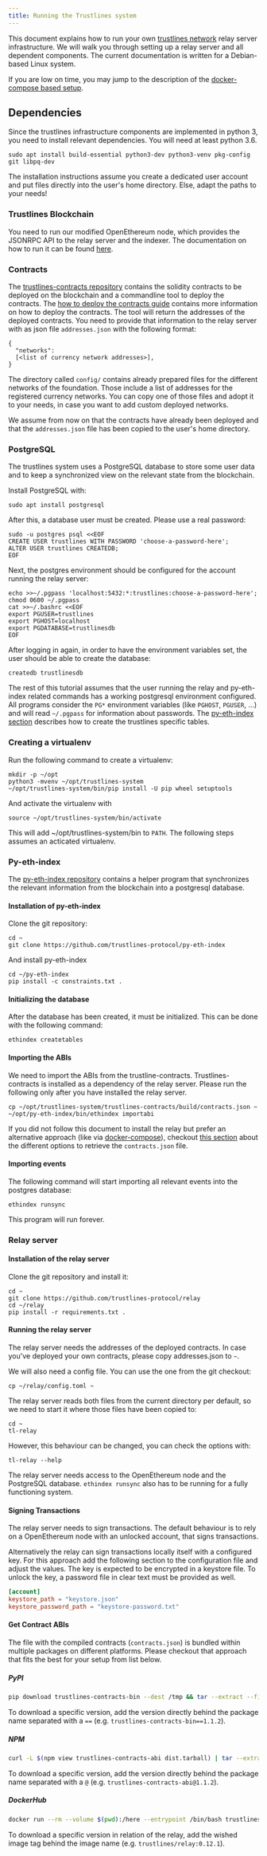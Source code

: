 ```yaml
---
title: Running the Trustlines system
---
```


This document explains how to run your own [trustlines network](https://trustlines.network/) relay server infrastructure. We will walk you through setting up a relay server and all dependent components. The current documentation is written for a Debian-based Linux system.

If you are low on time, you may jump to the description of the [docker-compose based setup](/relay/getting_started/docker).

## Dependencies

Since the trustlines infrastructure components are implemented in python 3, you need to install relevant dependencies. You will need at least python 3.6.

```
sudo apt install build-essential python3-dev python3-venv pkg-config git libpq-dev
```

The installation instructions assume you create a dedicated user account and put
files directly into the user's home directory. Else, adapt the paths to your needs!

### Trustlines Blockchain

You need to run our modified OpenEthereum node, which provides the JSONRPC API to the relay
server and the indexer. The documentation on how to run it can be found [here](/blockchain/tlbc).

### Contracts
The [trustlines-contracts
repository](https://github.com/trustlines-protocol/contracts) contains the
solidity contracts to be deployed on the blockchain and a commandline tool to deploy the contracts. The [how to deploy the
contracts guide](/contracts/contracts_deployment) contains more information on how to deploy the contracts.
The tool will return the addresses of the deployed contracts. You need to provide that information to the relay server with as json file `addresses.json` with the following format:

```
{
  "networks":
  [<list of currency network addresses>],
}
```

The directory called `config/` contains already prepared files for the different
networks of the foundation. Those include a list of addresses for the registered
currency networks. You can copy one of those files and adopt it to your needs,
in case you want to add custom deployed networks.

We assume from now on that the contracts have already been deployed
and that the `addresses.json` file has been copied to the user's home directory.

### PostgreSQL
The trustlines system uses a PostgreSQL database to store some user data and to
keep a synchronized view on the relevant state from the blockchain.

Install PostgreSQL with:
```
sudo apt install postgresql
```

After this, a database user must be created. Please use a real password:
```
sudo -u postgres psql <<EOF
CREATE USER trustlines WITH PASSWORD 'choose-a-password-here';
ALTER USER trustlines CREATEDB;
EOF
```

Next, the postgres environment should be configured for the account running
the relay server:
```
echo >>~/.pgpass 'localhost:5432:*:trustlines:choose-a-password-here'; chmod 0600 ~/.pgpass
cat >>~/.bashrc <<EOF
export PGUSER=trustlines
export PGHOST=localhost
export PGDATABASE=trustlinesdb
EOF
```

After logging in again, in order to have the environment variables set, the user
should be able to create the database:

```
createdb trustlinesdb
```

The rest of this tutorial assumes that the user running the relay and
py-eth-index related commands has a working postgresql environment
configured.  All programs consider the `PG*` environment variables
(like `PGHOST`, `PGUSER`, ...) and will read `~/.pgpass` for
information about passwords. The [py-eth-index section](#py-eth-index)
describes how to create the trustlines specific tables.

### Creating a virtualenv

Run the following command to create a virtualenv:
```
mkdir -p ~/opt
python3 -mvenv ~/opt/trustlines-system
~/opt/trustlines-system/bin/pip install -U pip wheel setuptools
```

And activate the virtualenv with
```
source ~/opt/trustlines-system/bin/activate
```

This will add ~/opt/trustlines-system/bin to `PATH`. The following
steps assumes an acticated virtualenv.

### Py-eth-index
The [py-eth-index repository](https://github.com/trustlines-protocol/py-eth-index)
contains a helper program that synchronizes the relevant information from the
blockchain into a postgresql database.

#### Installation of py-eth-index

Clone the git repository:
```
cd ~
git clone https://github.com/trustlines-protocol/py-eth-index
```

And install py-eth-index
```
cd ~/py-eth-index
pip install -c constraints.txt .
```

#### Initializing the database
After the database has been created, it must be initialized. This can be done with the following command:
```
ethindex createtables
```

#### Importing the ABIs
We need to import the ABIs from the trustline-contracts. Trustlines-contracts is
installed as a dependency of the relay server. Please run the following only
after you have installed the relay server.

```
cp ~/opt/trustlines-system/trustlines-contracts/build/contracts.json ~
~/opt/py-eth-index/bin/ethindex importabi
```

If you did not follow this document to install the relay but prefer an
alternative approach (like via
[docker-compose](/relay/getting_started/docker)), checkout [this
section](#get-contract-abis) about the different options to retrieve the
`contracts.json` file.

#### Importing events
The following command will start importing all relevant events into the postgres
database:

```
ethindex runsync
```

This program will run forever.


### Relay server
#### Installation of the relay server

Clone the git repository and install it:
```
cd ~
git clone https://github.com/trustlines-protocol/relay
cd ~/relay
pip install -r requirements.txt .
```

#### Running the relay server

The relay server needs the addresses of the deployed contracts. In case you've
deployed your own contracts, please copy addresses.json to `~`.

We will also need a config file. You can use the one from the git checkout:

```
cp ~/relay/config.toml ~
```

The relay server reads both files from the current directory per default,
so we need to start it where those files have been copied to:

```
cd ~
tl-relay
```

However, this behaviour can be changed, you can check the options with:

```
tl-relay --help
```

The relay server needs access to the OpenEthereum node and the PostgreSQL database.
`ethindex runsync` also has to be running for a fully functioning system.


#### Signing Transactions

The relay server needs to sign transactions. The default behaviour is
to rely on a OpenEthereum node with an unlocked account, that signs
transactions.

Alternatively the relay can sign transactions locally itself with a
configured key. For this approach add the following section to the
configuration file and adjust the values. The key is expected to be
encrypted in a keystore file. To unlock the key, a password file in
clear text must be provided as well.

```toml
[account]
keystore_path = "keystore.json"
keystore_password_path = "keystore-password.txt"
```

#### Get Contract ABIs

The file with the compiled contracts (`contracts.json`) is bundled within
multiple packages on different platforms. Please checkout that approach that
fits the best for your setup from list below.

##### PyPI

```bash
pip download trustlines-contracts-bin --dest /tmp && tar --extract --file /tmp/trustlines-contracts-bin*.tar.gz --no-anchored 'contracts.json' --strip-components 1
```

To download a specific version, add the version directly behind the package name
separated with a `==` (e.g. `trustlines-contracts-bin==1.1.2`).

##### NPM

```bash
curl -L $(npm view trustlines-contracts-abi dist.tarball) | tar --extract --gzip --no-anchored 'contracts.json' --strip-components 1
```

To download a specific version, add the version directly behind the package name
separated with a `@` (e.g. `trustlines-contracts-abi@1.1.2`).

##### DockerHub

```bash
docker run --rm --volume $(pwd):/here --entrypoint /bin/bash trustlines/relay -c "cp /opt/relay/trustlines-contracts/build/contracts.json /here"
```

To download a specific version in relation of the relay, add the wished image
tag behind the image name (e.g. `trustlines/relay:0.12.1`).
